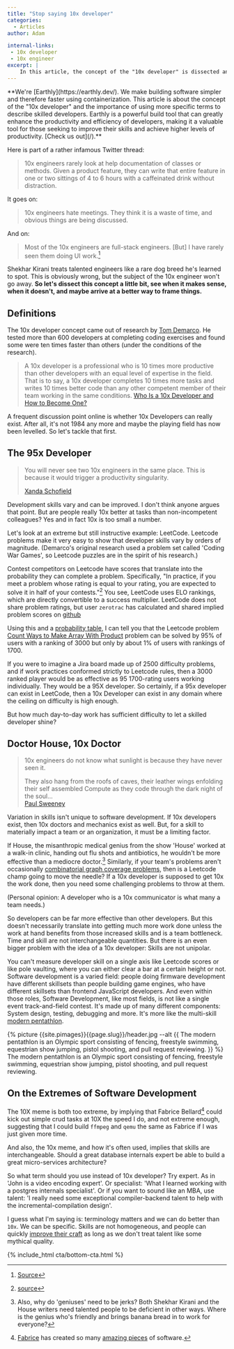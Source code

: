 ```yaml
---
title: "Stop saying 10x developer"
categories:
  - Articles
author: Adam

internal-links:
 - 10x developer
 - 10x engineer
excerpt: |
    In this article, the concept of the "10x developer" is dissected and examined. The author explores whether such developers truly exist and discusses the importance of skills being a limiting factor in order for them to have a significant impact. The article also suggests using more specific terms, such as "expert" or "specialist," instead of the vague "10x developer" label.
---
```

<!--sgpt-->**We're [Earthly](https://earthly.dev/). We make building software simpler and therefore faster using containerization. This article is about the concept of the "10x developer" and the importance of using more specific terms to describe skilled developers. Earthly is a powerful build tool that can greatly enhance the productivity and efficiency of developers, making it a valuable tool for those seeking to improve their skills and achieve higher levels of productivity. [Check us out](/).**

Here is part of a rather infamous Twitter thread:

> 10x engineers rarely look at help documentation of classes or methods.
> Given a product feature, they can write that entire feature in one or two sittings of 4 to 6 hours with a caffeinated drink without distraction.

It goes on:

> 10x engineers hate meetings. They think it is a waste of time, and obvious things are being discussed.

And on:

> Most of the 10x engineers are full-stack engineers. [But] I have rarely seen them doing UI work.[^1]

[^1]: [Source](https://twitter.com/skirani/status/1149302828420067328)

Shekhar Kirani treats talented engineers like a rare dog breed he's learned to spot. This is obviously wrong, but the subject of the 10x engineer won't go away. **So let's dissect this concept a little bit, see when it makes sense, when it doesn't, and maybe arrive at a better way to frame things.**

## Definitions

The 10x developer concept came out of research by [Tom Demarco](https://www.gwern.net/docs/cs/algorithm/2001-demarco-peopleware-whymeasureperformance.pdf). He tested more than 600 developers at completing coding exercises and found some were ten times faster than others (under the conditions of the research).

> A 10x developer is a professional who is 10 times more productive than other developers with an equal level of expertise in the field. That is to say, a 10x developer completes 10 times more tasks and writes 10 times better code than any other competent member of their team working in the same conditions.
> [Who Is a 10x Developer and How to Become One?](https://www.actitime.com/productivity/10x-developer)

A frequent discussion point online is whether 10x Developers can really exist. After all, it's not 1984 any more and maybe the playing field has now been levelled. So let's tackle that first.

## The 95x Developer

> You will never see two 10x engineers in the same place. This is because it would trigger a productivity singularity.
>
> [Xanda Schofield](https://twitter.com/XandaSchofield/status/1150106315647119360)

Development skills vary and can be improved. I don't think anyone argues that point. But are people really 10x better at tasks than non-incompetent colleagues? Yes and in fact 10x is too small a number.

Let's look at an extreme but still instructive example: LeetCode. Leetcode problems make it very easy to show that developer skills vary by orders of magnitude. (Demarco's original research used a problem set called 'Coding War Games', so Leetcode puzzles are in the spirit of his research.)

Contest competitors on Leetcode have scores that translate into the probability they can complete a problem. Specifically, "In practice, if you meet a problem whose rating is equal to your rating, you are expected to solve it in half of your contests."[^2] You see, LeetCode uses ELO rankings, which are directly convertible to a success multiplier. LeetCode does not share problem ratings, but user `zerotrac` has calculated and shared implied problem scores on [github](https://github.com/zerotrac/leetcode_problem_rating/blob/main/ratings.txt)

[^2]: [source](https://leetcode.com/discuss/study-guide/1965086/How-to-practice-for-2200%2B-rating-in-LC)

Using this and a [probability table](https://www.318chess.com/elo.html), I can tell you that the Leetcode problem [Count Ways to Make Array With Product](https://leetcode.com/problems/count-ways-to-make-array-with-product/) problem can be solved by 95% of users with a ranking of 3000 but only by about 1% of users with rankings of 1700.

If you were to imagine a Jira board made up of 2500 difficulty problems, and if work practices conformed strictly to Leetcode rules, then a 3000 ranked player would be as effective as 95 1700-rating users working individually. They would be a 95X developer. So certainly, if a 95x developer can exist in LeetCode, then a 10x Developer can exist in any domain where the ceiling on difficulty is high enough.

But how much day-to-day work has sufficient difficulty to let a skilled developer shine?

## Doctor House, 10x Doctor

> 10x engineers do not know what sunlight is because they have never seen it.
>
> They also hang from the roofs of caves, their leather wings enfolding their self assembled Compute as they code through the dark night of the soul...  
> [Paul Sweeney](https://twitter.com/PaulSweeney/status/1150366063303057408)

Variation in skills isn't unique to software development. If 10x developers exist, then 10x doctors and mechanics exist as well. But, for a skill to materially impact a team or an organization, it must be a limiting factor.

If House, the misanthropic medical genius from the show 'House' worked at a walk-in clinic, handing out flu shots and antibiotics, he wouldn't be more effective than a mediocre doctor.[^3] Similarly, if your team's problems aren't occasionally [combinatorial graph coverage problems](https://leetcode.com/problems/minimum-weighted-subgraph-with-the-required-paths/submissions/), then is a Leetcode champ going to move the needle? If a 10x developer is supposed to get 10x the work done, then you need some challenging problems to throw at them.

[^3]: Also, why do 'geniuses' need to be jerks? Both Shekhar Kirani and the House writers need talented people to be deficient in other ways. Where is the genius who's friendly and brings banana bread in to work for everyone?

(Personal opinion: A developer who is a 10x communicator is what many a team needs.)

So developers can be far more effective than other developers. But this doesn't necessarily translate into getting much more work done unless the work at hand benefits from those increased skills and is a team bottleneck. Time and skill are not interchangeable quantities. But there is an even bigger problem with the idea of a 10x developer: Skills are not unipolar.

<!-- vale HouseStyle.OxfordComma = NO -->
You can't measure developer skill on a single axis like Leetcode scores or like pole vaulting, where you can either clear a bar at a certain height or not. Software development is a varied field: people doing firmware development have different skillsets than people building game engines, who have different skillsets than frontend JavaScript developers. And even within those roles, Software Development, like most fields, is not like a single event track-and-field contest. It's made up of many different components: System design, testing, debugging and more. It's more like the multi-skill [modern pentathlon](https://www.cbc.ca/sports/olympics/summer/modern-pentathlon/instant-expert-modern-pentathlon-1.3694080).
<!-- vale HouseStyle.OxfordComma = YES -->

<div class="wide">
{% picture {{site.pimages}}{{page.slug}}/header.jpg --alt {{ The modern pentathlon is an Olympic sport consisting of fencing, freestyle swimming, equestrian show jumping, pistol shooting, and pull request reviewing. }} %}
<figcaption>The modern pentathlon is an Olympic sport consisting of fencing, freestyle swimming, equestrian show jumping, pistol shooting, and pull request reviewing.<figcaption>
</div>

## On the Extremes of Software Development

The 10X meme is both too extreme, by implying that Fabrice Bellard[^4] could kick out simple crud tasks at 10X the speed I do, and not extreme enough, suggesting that I could build `ffmpeg` and `qemu` the same as Fabrice if I was just given more time.

[^4]: [Fabrice](https://bellard.org/) has created so many [amazing pieces](https://smartbear.com/blog/fabrice-bellard-portrait-of-a-super-productive-pro/) of software.

And also, the 10x meme, and how it's often used, implies that skills are interchangeable. Should a great database internals expert be able to build a great micro-services architecture?

So what term should you use instead of 10x developer? Try expert. As in 'John is a video encoding expert'. Or specialist: 'What I learned working with a postgres internals specialist'. Or if you want to sound like an MBA, use talent: 'I really need some exceptional compiler-backend talent to help with the incremental-compilation design'.

I guess what I'm saying is: terminology matters and we can do better than `10x`. We can be specific. Skills are not homogeneous, and people can quickly [improve their craft](https://danluu.com/p95-skill/) as long as we don't treat talent like some mythical quality.

{% include_html cta/bottom-cta.html %}